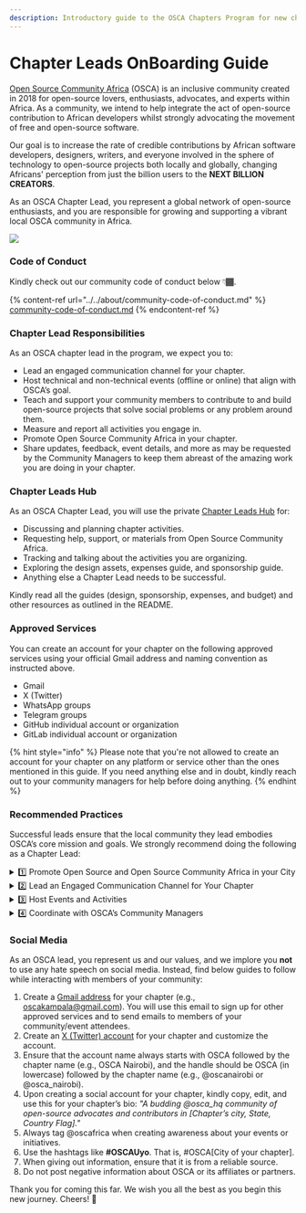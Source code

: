 ```yaml
---
description: Introductory guide to the OSCA Chapters Program for new chapter leads.
---
```


# Chapter Leads OnBoarding Guide

[Open Source Community Africa](https://oscafrica.org/community) (OSCA) is an inclusive community created in 2018 for open-source lovers, enthusiasts, advocates, and experts within Africa. As a community, we intend to help integrate the act of open-source contribution to African developers whilst strongly advocating the movement of free and open-source software.

Our goal is to increase the rate of credible contributions by African software developers, designers, writers, and everyone involved in the sphere of technology to open-source projects both locally and globally, changing Africans' perception from just the billion users to the **NEXT BILLION CREATORS**.

As an OSCA Chapter Lead, you represent a global network of open-source enthusiasts, and you are responsible for growing and supporting a vibrant local OSCA community in Africa.

![](../../.gitbook/assets/52054757972\_a14c3175e6\_o.jpg)

### Code of Conduct

Kindly check out our community code of conduct below 👇🏾.

{% content-ref url="../../about/community-code-of-conduct.md" %}
[community-code-of-conduct.md](../../about/community-code-of-conduct.md)
{% endcontent-ref %}

### Chapter Lead Responsibilities

As an OSCA chapter lead in the program, we expect you to:

* Lead an engaged communication channel for your chapter.
* Host technical and non-technical events (offline or online) that align with OSCA’s goal.&#x20;
* Teach and support your community members to contribute to and build open-source projects that solve social problems or any problem around them.
* Measure and report all activities you engage in.
* Promote Open Source Community Africa in your chapter.
* Share updates, feedback, event details, and more as may be requested by the Community Managers to keep them abreast of the amazing work you are doing in your chapter.

### Chapter Leads Hub

As an OSCA Chapter Lead, you will use the private [Chapter Leads Hub](https://github.com/oscafrica/chapter-leads-hub) for:

* Discussing and planning chapter activities.
* Requesting help, support, or materials from Open Source Community Africa.
* Tracking and talking about the activities you are organizing.
* Exploring the design assets, expenses guide, and sponsorship guide.
* Anything else a Chapter Lead needs to be successful.

Kindly read all the guides (design, sponsorship, expenses, and budget) and other resources as outlined in the README.

### Approved Services

You can create an account for your chapter on the following approved services using your official Gmail address and naming convention as instructed above.

* Gmail
* X (Twitter)
* WhatsApp groups
* Telegram groups
* GitHub individual account or organization
* GitLab individual account or organization

{% hint style="info" %}
Please note that you're not allowed to create an account for your chapter on any platform or service other than the ones mentioned in this guide. If you need anything else and in doubt, kindly reach out to your community managers for help before doing anything.
{% endhint %}

### Recommended Practices

Successful leads ensure that the local community they lead embodies OSCA’s core mission and goals. We strongly recommend doing the following as a Chapter Lead:

<details>

<summary>1️⃣ Promote Open Source and Open Source Community Africa in your City</summary>

* Evangelize OSCA programs and activities within your local tech community.

<!---->

* Share updates about your chapter through your different social media channels (Discord, LinkedIn, Twitter, Facebook, WhatsApp, etc.)

<!---->

* Act as a mentor to your community members, connecting them to opportunities, and identifying partnerships.

</details>

<details>

<summary>2️⃣ Lead an Engaged Communication Channel for Your Chapter</summary>

* Keep track of all your community members' counts and demographics.

<!---->

* Promote ongoing discussions and knowledge sharing.

<!---->

* Post content and helpful resources about open-source frequently.

<!---->

* Understand your community members’ interests and create activities around them.

</details>

<details>

<summary>3️⃣ Host Events and Activities</summary>

* Teach and support your community members to contribute to and build open-source projects that solve social problems or any problem around them.

<!---->

* Plan a physical or virtual event as outlined in the community calendar to avoid being blacklisted.

<!---->

* Invite local or global speakers with experience in the covered topics.

<!---->

* Communicate and partner with local communities, tech hubs, and organizations.

<!---->

* Host any activity (meetup, webinar, workshop, hackathon, project, etc.) that supports your community's open-source education needs.

</details>

<details>

<summary>4️⃣ Coordinate with OSCA’s Community Managers</summary>

* Participate in the monthly community calls with your community manager.

<!---->

* If you need to take any action and you're unsure if it's acceptable, please ensure to run the idea through your community manager for approval before proceeding.

<!---->

* Coordinate with the Open Source Community Africa for support in planning your event (scope, promotion, etc.).

<!---->

* Submit event reports after every meetup/event you organize for your local community.

</details>

### Social Media

As an OSCA lead, you represent us and our values, and we implore you **not** to use any hate speech on social media. Instead, find below guides to follow while interacting with members of your community:

1. Create a [Gmail address](https://accounts.google.com/SignUp) for your chapter (e.g., oscakampala@gmail.com). You will use this email to sign up for other approved services and to send emails to members of your community/event attendees.
2. Create an [X (Twitter) account](https://twitter.com/i/flow/signup) for your chapter and customize the account.
3. Ensure that the account name always starts with OSCA followed by the chapter name (e.g., OSCA Nairobi), and the handle should be OSCA (in lowercase) followed by the chapter name (e.g., @oscanairobi or @osca\_nairobi).
4. Upon creating a social account for your chapter, kindly copy, edit, and use this for your chapter’s bio: _"A budding @osca\_hq community of open-source advocates and contributors in \[Chapter’s city, State, Country Flag]."_
5. Always tag @oscafrica when creating awareness about your events or initiatives.
6. Use the hashtags like **#OSCAUyo**. That is, #OSCA\[City of your chapter].
7. When giving out information, ensure that it is from a reliable source.
8. Do not post negative information about OSCA or its affiliates or partners.



Thank you for coming this far. We wish you all the best as you begin this new journey. Cheers! 🧡
